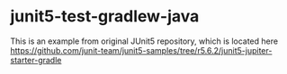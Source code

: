 # junit5-test-gradlew-java

This is an example from original JUnit5 repository, which is located here
https://github.com/junit-team/junit5-samples/tree/r5.6.2/junit5-jupiter-starter-gradle
